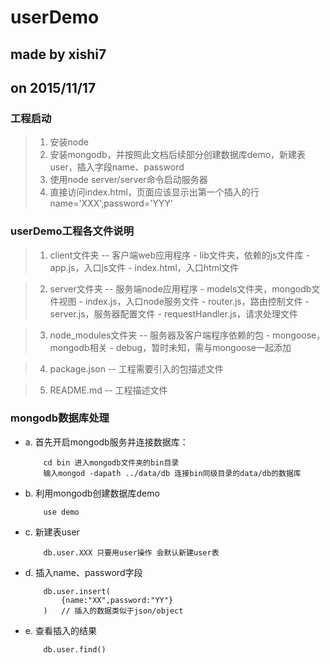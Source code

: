 # userDemo #
## made by xishi7 ##
## on 2015/11/17 ##

### 工程启动

> 1. 安装node
> 2. 安装mongodb，并按照此文档后续部分创建数据库demo，新建表user，插入字段name、password
> 3. 使用node server/server命令启动服务器
> 4. 直接访问index.html，页面应该显示出第一个插入的行name='XXX',password='YYY'

### userDemo工程各文件说明

> 1. client文件夹 -- 客户端web应用程序
	- lib文件夹，依赖的js文件库
	- app.js，入口js文件
	- index.html，入口html文件

> 2. server文件夹 -- 服务端node应用程序
	- models文件夹，mongodb文件视图
	- index.js，入口node服务文件
	- router.js，路由控制文件
	- server.js，服务器配置文件
	- requestHandler.js，请求处理文件

> 3. node_modules文件夹 -- 服务器及客户端程序依赖的包
	- mongoose，mongodb相关
	- debug，暂时未知，需与mongoose一起添加

> 4. package.json -- 工程需要引入的包描述文件

> 5. README.md -- 工程描述文件

### mongodb数据库处理
- a. 首先开启mongodb服务并连接数据库：
	```
		cd bin 进入mongodb文件夹的bin目录
		输入mongod -dapath ../data/db 连接bin同级目录的data/db的数据库
	```
- b. 利用mongodb创建数据库demo
	```
		use demo
	```
- c. 新建表user
	```
		db.user.XXX 只要用user操作 会默认新建user表
	```
- d. 插入name、password字段
	```
		db.user.insert(
			{name:"XX",password:"YY"}
		)	// 插入的数据类似于json/object
	```
- e. 查看插入的结果
	```
		db.user.find()
	```
